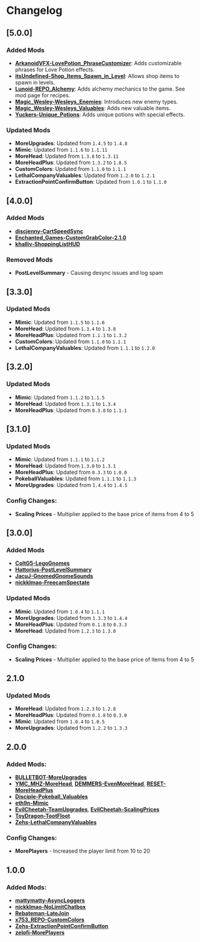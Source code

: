# Changelog

## [5.0.0]

### Added Mods

- **[ArkanoidVFX-LovePotion_PhraseCustomizer](https://thunderstore.io/c/repo/p/ArkanoidVFX/LovePotion_PhraseCustomizer/)**: Adds customizable phrases for Love Potion effects.
- **[itsUndefined-Shop_Items_Spawn_in_Level](https://thunderstore.io/c/repo/p/itsUndefined/Shop_Items_Spawn_in_Level/)**: Allows shop items to spawn in levels.
- **[Lunoid-REPO_Alchemy](https://thunderstore.io/c/repo/p/Lunoid/REPO_Alchemy/)**: Adds alchemy mechanics to the game. See mod page for recipes.
- **[Magic_Wesley-Wesleys_Enemies](https://thunderstore.io/c/repo/p/Magic_Wesley/Wesleys_Enemies/)**: Introduces new enemy types.
- **[Magic_Wesley-Wesleys_Valuables](https://thunderstore.io/c/repo/p/Magic_Wesley/Wesleys_Valuables/)**: Adds new valuable items.
- **[Yuckers-Unique_Potions](https://thunderstore.io/c/repo/p/Yuckers/Unique_Potions/)**: Adds unique potions with special effects.

### Updated Mods

- **MoreUpgrades**: Updated from `1.4.5` to `1.4.8`
- **Mimic**: Updated from `1.1.6` to `1.1.11`
- **MoreHead**: Updated from `1.3.8` to `1.3.11`
- **MoreHeadPlus**: Updated from `1.3.2` to `1.8.5`
- **CustomColors**: Updated from `1.1.0` to `1.1.1`
- **LethalCompanyValuables**: Updated from `1.2.0` to `1.2.1`
- **ExtractionPointConfirmButton**: Updated from `1.0.1` to `1.1.0`

## [4.0.0]

### Added Mods

- **[discjenny-CartSpeedSync](https://thunderstore.io/c/repo/p/discjenny/CartSpeedSync/)**
- **[Enchanted_Games-CustomGrabColor-2.1.0](https://thunderstore.io/c/repo/p/Enchanted_Games/CustomGrabColor/)**
- **[khalliv-ShoppingListHUD](https://thunderstore.io/c/repo/p/khalliv/ShoppingListHUD/)**

### Removed Mods

- **PostLevelSummary** - Causing desync issues and log spam

## [3.3.0]

### Updated Mods

- **Mimic**: Updated from `1.1.5` to `1.1.6`
- **MoreHead**: Updated from `1.3.4` to `1.3.8`
- **MoreHeadPlus**: Updated from `1.1.1` to `1.3.2`
- **CustomColors**: Updated from `1.1.0` to `1.1.1`
- **LethalCompanyValuables**: Updated from `1.1.1` to `1.2.0`

## [3.2.0]

### Updated Mods

- **Mimic**: Updated from `1.1.2` to `1.1.5`
- **MoreHead**: Updated from `1.3.1` to `1.3.4`
- **MoreHeadPlus**: Updated from `0.3.8` to `1.1.1`

## [3.1.0]

### Updated Mods

- **Mimic**: Updated from `1.1.1` to `1.1.2`
- **MoreHead**: Updated from `1.3.0` to `1.3.1`
- **MoreHeadPlus**: Updated from `0.3.3` to `1.0.0`
- **PokeballValuables**: Updated from `1.1.1` to `1.1.3`
- **MoreUpgrades**: Updated from `1.4.4` to `1.4.5`

### Config Changes:

- **Scaling Prices** - Multiplier applied to the base price of items from 4 to 5

## [3.0.0]

### Added Mods

- **[ColtG5-LegoGnomes](https://thunderstore.io/c/repo/p/ColtG5/LegoGnomes/)**
- **[Hattorius-PostLevelSummary](https://thunderstore.io/c/repo/p/Hattorius/PostLevelSummary/)**
- **[JacuJ-GnomedGnomeSounds](https://thunderstore.io/c/repo/p/JacuJ/GnomedGnomeSounds/)**
- **[nickklmao-FreecamSpectate](https://thunderstore.io/c/repo/p/nickklmao/FreecamSpectate/)**

### Updated Mods

- **Mimic**: Updated from `1.0.4` to `1.1.1`
- **MoreUpgrades**: Updated from `1.3.3` to `1.4.4`
- **MoreHeadPlus**: Updated from `0.1.8` to `0.3.3`
- **MoreHead**: Updated from `1.2.3` to `1.3.0`

### Config Changes:

- **Scaling Prices** - Multiplier applied to the base price of items from 4 to 5

## 2.1.0

### Updated Mods

- **MoreHead**: Updated from `1.2.3` to `1.2.8`
- **MoreHeadPlus**: Updated from `0.1.8` to `0.3.0`
- **Mimic**: Updated from `1.0.4` to `1.0.5`
- **MoreUpgrades**: Updated from `1.2.2` to `1.3.3`

## 2.0.0

### Added Mods:

- **[BULLETBOT-MoreUpgrades](https://thunderstore.io/c/repo/p/BULLETBOT/MoreUpgrades/)**
- **[YMC_MHZ-MoreHead](https://thunderstore.io/c/repo/p/YMC_MHZ/MoreHead/)**, **[DEMMERS-EvenMoreHead](https://thunderstore.io/c/repo/p/DEMMERS/EvenMoreHead/)**, **[RESET-MoreHeadPlus](https://thunderstore.io/c/repo/p/RESET/MoreHeadPlus/)**
- **[Disciple-Pokeball_Valuables](https://thunderstore.io/c/repo/p/Disciple/Pokeball_Valuables/)**
- **[eth9n-Mimic](https://thunderstore.io/c/repo/p/eth9n/Mimic/)**
- **[EvilCheetah-TeamUpgrades](https://thunderstore.io/c/repo/p/EvilCheetah/TeamUpgrades/)**, **[EvilCheetah-ScalingPrices](https://thunderstore.io/c/repo/p/EvilCheetah/ScalingPrices/)**
- **[ToyDragon-TootFloot](https://thunderstore.io/c/repo/p/ToyDragon/TootFloot/)**
- **[Zehs-LethalCompanyValuables](https://thunderstore.io/c/repo/p/Zehs/LethalCompanyValuables/)**

### Config Changes:

- **MorePlayers** - Increased the player limit from 10 to 20

## 1.0.0

### Added Mods:

- **[mattymatty-AsyncLoggers](https://thunderstore.io/c/repo/p/mattymatty/AsyncLoggers/)**
- **[nickklmao-NoLimitChatbox](https://thunderstore.io/c/repo/p/nickklmao/NoLimitChatbox/)**
- **[Rebateman-LateJoin](https://thunderstore.io/c/repo/p/Rebateman/LateJoin/)**
- **[x753_REPO-CustomColors](https://thunderstore.io/c/repo/p/x753_REPO/CustomColors/)**
- **[Zehs-ExtractionPointConfirmButton](https://thunderstore.io/c/repo/p/Zehs/ExtractionPointConfirmButton/)**
- **[zelofi-MorePlayers](https://thunderstore.io/c/repo/p/zelofi/MorePlayers/)**
